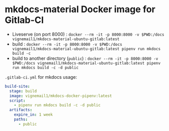 # mkdocs-material Docker image for Gitlab-CI

- Liveserve (on port 8000) : `docker --rm -it -p 8000:8000 -v $PWD:/docs vignemail1/mkdocs-material-ubuntu-gitlab:latest`
- build : `docker --rm -it -p 8000:8000 -v $PWD:/docs vignemail1/mkdocs-material-ubuntu-gitlab:latest pipenv run mkdocs build -c`
- build to another directory (`public`) : `docker --rm -it -p 8000:8000 -v $PWD:/docs vignemail1/mkdocs-material-ubuntu-gitlab:latest pipenv run mkdocs build -c -d public`

`.gitlab-ci.yml` for mkdocs usage:

```yaml
build-site:
  stage: build
  image: vignemail1/mkdocs-docker-pipenv:latest
  script:
    - pipenv run mkdocs build -c -d public
  artifacts:
    expire_in: 1 week
    paths:
      - public
```
